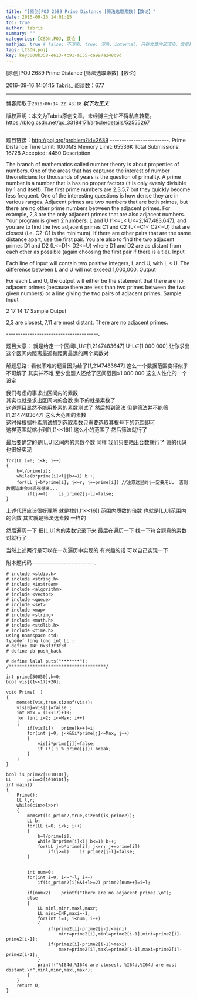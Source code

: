```yaml
---
title: "[原创]POJ 2689 Prime Distance [筛法选取素数]【数论】"
date: 2016-09-16 14:01:15
toc: true
author: tabris
summary: ""
categories: [CSDN,POJ, 数论 ]
mathjax: true # false: 不渲染, true: 渲染, internal: 只在文章内部渲染，文章列表中不渲染
tags: [CSDN,poj]
key: key3008b358-e613-4c91-a155-ca997a248c9d
---
```


[原创]POJ 2689 Prime Distance [筛法选取素数]【数论】

2016-09-16 14:01:15  [Tabris_](https://me.csdn.net/qq_33184171) 阅读数：677

---

博客爬取于`2020-06-14 22:43:18`
***以下为正文***

版权声明：本文为Tabris原创文章，未经博主允许不得私自转载。
https://blog.csdn.net/qq_33184171/article/details/52555267

<!-- more -->

---

题目链接：http://poj.org/problem?id=2689
-------------------------.
Prime Distance
Time Limit: 1000MS		Memory Limit: 65536K
Total Submissions: 16728		Accepted: 4450
Description

The branch of mathematics called number theory is about properties of numbers. One of the areas that has captured the interest of number theoreticians for thousands of years is the question of primality. A prime number is a number that is has no proper factors (it is only evenly divisible by 1 and itself). The first prime numbers are 2,3,5,7 but they quickly become less frequent. One of the interesting questions is how dense they are in various ranges. Adjacent primes are two numbers that are both primes, but there are no other prime numbers between the adjacent primes. For example, 2,3 are the only adjacent primes that are also adjacent numbers. 
Your program is given 2 numbers: L and U (1<=L< U<=2,147,483,647), and you are to find the two adjacent primes C1 and C2 (L<=C1< C2<=U) that are closest (i.e. C2-C1 is the minimum). If there are other pairs that are the same distance apart, use the first pair. You are also to find the two adjacent primes D1 and D2 (L<=D1< D2<=U) where D1 and D2 are as distant from each other as possible (again choosing the first pair if there is a tie).
Input

Each line of input will contain two positive integers, L and U, with L < U. The difference between L and U will not exceed 1,000,000.
Output

For each L and U, the output will either be the statement that there are no adjacent primes (because there are less than two primes between the two given numbers) or a line giving the two pairs of adjacent primes.
Sample Input

2 17
14 17
Sample Output

2,3 are closest, 7,11 are most distant.
There are no adjacent primes.

---------------------------------------.

题目大意：
就是给定一个区间L,U∈[1,2147483647]  U-L∈[1 000 000] 让你求出这个区间内距离最近和距离最远的两个素数对


解题思路 : 
看似不难的题目因为给了[1,2147483647] 这么一个数据范围变得似乎不可解了 
其实并不难  至少出题人还给了区间范围≤1 000 000  这么人性化的一个设定  

我们考虑的事求出区间内的素数  
其实也就是求出区间内的合数  剩下的就是素数了  
这道题目显然不能用朴素的素数测试了   然后想到筛法  但是筛法并不能筛[1,2147483647] 这么大范围的素数  
这时候根据朴素测试想到选取素数只需要选取其根号下的范围即可  
这样范围就缩小到[1,(1<<16)] 这么小的范围了 然后筛法就行了 

最后要确定的是[L,U]区间内的素数个数  同样 我们只要晒出合数就行了
筛的代码也很好实现
```
for(LL i=0; i<k; i++)
{
    b=l/prime[i];
    while(b*prime[i]<l||b<=1) b++;
    for(LL j=b*prime[i]; j<=r; j+=prime[i]) //注意这里的j一定要用LL  否则数据溢出会出现死循环...
        if(j>=l)    is_prime2[j-l]=false;
}
```

上述代码应该很好理解 就是找[1,(1<<16)] 范围内质数的倍数 也就是[L,U]范围内的合数 其实就是筛法选素数  一样的

然后遍历一下 把[L,U]内的素数记录下来
最后在遍历一下 找一下符合题意的素数对就行了

当然上述两行是可以在一次遍历中实现的 有兴趣的话 可以自己实现一下

附本题代码
--------------------------.
```
# include <stdio.h>
# include <string.h>
# include <iostream>
# include <algorithm>
# include <vector>
# include <queue>
# include <set>
# include <map>
# include <string>
# include <math.h>
# include <stdlib.h>
# include <time.h>
using namespace std;
typedef long long int LL ;
# define INF 0x3f3f3f3f
# define pb push_back

# define lalal puts("*******");
/*************************************/

int prime[50050],k=0;
bool vis[(1<<17)+20];

void Prime(  )
{
    memset(vis,true,sizeof(vis));
    vis[0]=vis[1]=false ;
    int Max = (1<<17)+10;
    for (int i=2; i<=Max; i++)
    {
        if(vis[i])   prime[k++]=i;
        for(int j=0; j<k&&i*prime[j]<=Max; j++)
        {
            vis[i*prime[j]]=false;
            if (!( i % prime[j])) break;
        }
    }
}

bool is_prime2[1010101];
LL      prime2[1010101];
int main()
{
    Prime();
    LL l,r;
    while(cin>>l>>r)
    {
        memset(is_prime2,true,sizeof(is_prime2));
        LL b;
        for(LL i=0; i<k; i++)
        {
            b=l/prime[i];
            while(b*prime[i]<l||b<=1) b++;
            for(LL j=b*prime[i]; j<=r; j+=prime[i])
                if(j>=l)    is_prime2[j-l]=false;
        }


        int num=0;
        for(int i=0; i<=r-l; i++)
            if(is_prime2[i]&&i+l>=2) prime2[num++]=i+l;

        if(num<2)    printf("There are no adjacent primes.\n");
        else
        {
            LL minl,minr,maxl,maxr;
            LL mini=INF,maxi=-1;
            for(int i=1; i<num; i++)
            {
                if(prime2[i]-prime2[i-1]<mini)
                    minr=prime2[i],minl=prime2[i-1],mini=prime2[i]-prime2[i-1];
                if(prime2[i]-prime2[i-1]>maxi)
                    maxr=prime2[i],maxl=prime2[i-1],maxi=prime2[i]-prime2[i-1];
            }
            printf("%I64d,%I64d are closest, %I64d,%I64d are most distant.\n",minl,minr,maxl,maxr);
        }
    }
    return 0;
}

```
